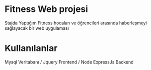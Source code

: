 
# Fitness Web projesi
Stajda Yaptığım Fitness hocaları ve öğrencileri arasında haberleşmeyi sağlayacak bir web uygulaması
# Kullanılanlar
Mysql Veritabanı /
Jquery Frontend /
Node ExpressJs Backend
